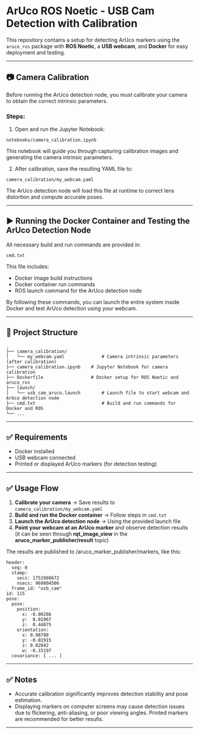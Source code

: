 # ArUco ROS Noetic - USB Cam Detection with Calibration

This repository contains a setup for detecting ArUco markers using the `aruco_ros` package with **ROS Noetic**, a **USB webcam**, and **Docker** for easy deployment and testing.

---

## 📷 Camera Calibration

Before running the ArUco detection node, you must calibrate your camera to obtain the correct intrinsic parameters.

### Steps:

1. Open and run the Jupyter Notebook:

```
notebooks/camera_calibration.ipynb
```

This notebook will guide you through capturing calibration images and generating the camera intrinsic parameters.

2. After calibration, save the resulting YAML file to:

```
camera_calibration/my_webcam.yaml
```

The ArUco detection node will load this file at runtime to correct lens distortion and compute accurate poses.

---

## ▶️ Running the Docker Container and Testing the ArUco Detection Node

All necessary build and run commands are provided in:

```
cmd.txt
```

This file includes:

* Docker image build instructions
* Docker container run commands
* ROS launch command for the ArUco detection node

By following these commands, you can launch the entire system inside Docker and test ArUco detection using your webcam.

---

## 🧱 Project Structure

```
.
├── camera_calibration/
│   └── my_webcam.yaml              # Camera intrinsic parameters (after calibration)
├── camera_calibration.ipynb    # Jupyter Notebook for camera calibration
├── Dockerfile                  # Docker setup for ROS Noetic and aruco_ros
├── launch/
│   └── usb_cam_aruco.launch        # Launch file to start webcam and ArUco detection node
├── cmd.txt                         # Build and run commands for Docker and ROS
└── ...
```

---

## ✅ Requirements

* Docker installed
* USB webcam connected
* Printed or displayed ArUco markers (for detection testing)

---

## ✅ Usage Flow

1. **Calibrate your camera** → Save results to `camera_calibration/my_webcam.yaml`
2. **Build and run the Docker container** → Follow steps in `cmd.txt`
3. **Launch the ArUco detection node** → Using the provided launch file
4. **Point your webcam at an ArUco marker** and observe detection results (it can be seen through **rqt_image_view** in the **aruco_marker_publisher/result** topic)

The results are published to /aruco_marker_publisher/markers, like this:

```
header: 
  seq: 0
  stamp: 
    secs: 1751980672
    nsecs: 969804506
  frame_id: "usb_cam"
id: 115
pose: 
  pose: 
    position: 
      x: -0.00266
      y:  0.01967
      z:  0.44075
    orientation: 
      x: 0.98798
      y: -0.01915
      z: 0.02042
      w: -0.15197
  covariance: [ ... ]
```

---

## ✅ Notes

* Accurate calibration significantly improves detection stability and pose estimation.
* Displaying markers on computer screens may cause detection issues due to flickering, anti-aliasing, or poor viewing angles. Printed markers are recommended for better results.

---
